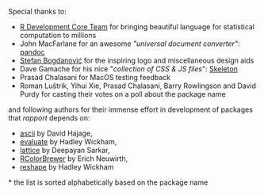 Special thanks to:

 * [R Development Core Team](http://www.r-project.org/) for bringing beautiful language for statistical computation to millions
 * John MacFarlane for an awesome *"universal document converter"*: [pandoc](http://johnmacfarlane.net/pandoc/)
 * [Stefan Bogdanović](http://coja.in.rs/) for the inspiring logo and miscellaneous design aids
 * Dave Gamache for his nice "*collection of CSS & JS files*": [Skeleton](http://getskeleton.com)
 * Prasad Chalasani for MacOS testing feedback
 * Roman Luštrik, Yihui Xie, Prasad Chalasani, Barry Rowlingson and David Purdy for casting their votes on a poll about the package name

and following authors for their immense effort in development of packages that _rapport_ depends on:

 * [ascii](http://cran.r-project.org/web/packages/ascii/index.html) by David Hajage,
 * [evaluate](http://cran.r-project.org/web/packages/evaluate/index.html) by Hadley Wickham,
 * [lattice](http://cran.r-project.org/web/packages/lattice/index.html) by Deepayan Sarkar,
 * [RColorBrewer](http://cran.r-project.org/web/packages/RColorBrewer/index.html) by Erich Neuwirth,
 * [reshape](http://cran.r-project.org/web/packages/reshape/index.html) by Hadley Wickham

\* the list is sorted alphabetically based on the package name
